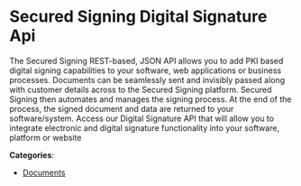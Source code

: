 # Secured Signing Digital Signature Api


The Secured Signing REST-based, JSON API allows you to add PKI based digital signing capabilities to your software, web applications or business processes.  Documents can be seamlessly sent and invisibly passed along with customer details across to the Secured Signing platform. Secured Signing then automates and manages the signing process. At the end of the process, the signed document and data are returned to your software/system.  Access our Digital Signature API that will allow you to integrate electronic and digital signature functionality into your software, platform or website



**Categories**:
- [Documents](https://github.com/apis-list/apis-list#documents)




